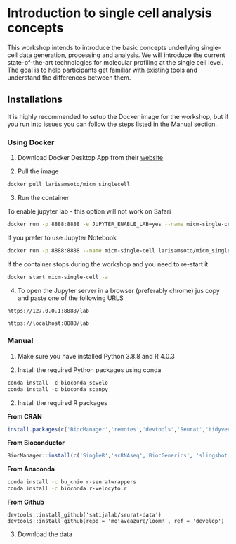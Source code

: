# Introduction to single cell analysis concepts

This workshop intends to introduce the basic concepts underlying single-cell data generation, processing and analysis. We will introduce the current state-of-the-art technologies for molecular profiling at the single cell level. The goal is to help participants get familiar with existing tools and understand the differences between them. 

## Installations

It is highly recommended to setup the Docker image for the workshop, but if you run into issues you can follow the steps listed in the Manual section.

### Using Docker

1. Download Docker Desktop App from their [website](https://www.docker.com/products/docker-desktop)

2. Pull the image

```bash
docker pull larisamsoto/micm_singlecell
```
3. Run the container 

To enable jupyter lab - this option will not work on Safari

```bash
docker run -p 8888:8888 -e JUPYTER_ENABLE_LAB=yes --name micm-single-cell larisamsoto/micm_singlecell
```

If you prefer to use Jupyter Notebook

```bash
docker run -p 8888:8888 --name micm-single-cell larisamsoto/micm_singlecell
```

If the container stops during the workshop and you need to re-start it

```bash
docker start micm-single-cell -a
```

4. To open the Jupyter server in a browser (preferably chrome) jus copy and paste one of the following URLS 

``
https://127.0.0.1:8888/lab 
``

``
https://localhost:8888/lab 
``

### Manual

1. Make sure you have installed Python 3.8.8 and R 4.0.3

2. Install the required Python packages using conda

```python
conda install -c bioconda scvelo 
conda install -c bioconda scanpy 
```

2. Install the required R packages 

**From CRAN**

```r
install.packages(c('BiocManager','remotes','devtools','Seurat','tidyverse','gprofiler2','data.table','patchwork','viridis','ggsci'))
```

**From Bioconductor**

```r
BiocManager::install(c('SingleR','scRNAseq','BiocGenerics', 'slingshot','limma','TENxBrainData')))
```

**From Anaconda**

```bash
conda install -c bu_cnio r-seuratwrappers 
conda install -c bioconda r-velocyto.r 
```

**From Github**

```
devtools::install_github('satijalab/seurat-data')
devtools::install_github(repo = 'mojaveazure/loomR', ref = 'develop')
```

3. Download the data

